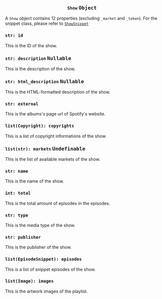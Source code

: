 <h3 align="center"><code>Show</code> <kbd>Object</kbd></h3>

A `Show` object contains 12 properties (excluding `_market` and `_token`). For the snippet class, please refer to [`ShowSnippet`](/crespot/snippet/show)

### `str: id`
This is the ID of the show.

### `str: description` <kbd>Nullable</kbd>
This is the description of the show.

### `str: html_description` <kbd>Nullable</kbd>
This is the HTML-formatted description of the show.

### `str: external`
This is the albums's page url of Spotify's website.

### `list(Copyright): copyrights`
This is a list of copyright informations of the show.

### `list(str): markets` <kbd>Undefinable</kbd>
This is the list of available markets of the show.

### `str: name`
This is the name of the show.

### `int: total`
This is the total amount of episodes in the episodes.

### `str: type`
This is the media type of the show.

### `str: publisher`
This is the publisher of the show.

### `list(EpisodeSnippet): episodes`
This is a list of snippet episodes of the show.

### `list(Image): images`
This is the artwork images of the playlist.